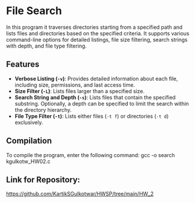 # File Search

In this program it traverses directories starting from a specified path and lists files and directories based on the specified criteria. It supports various command-line options for detailed listings, file size filtering, search strings with depth, and file type filtering.

## Features

- **Verbose Listing (`-v`)**: Provides detailed information about each file, including size, permissions, and last access time.
- **Size Filter (`-L`)**: Lists files larger than a specified size.
- **Search String and Depth (`-s`)**: Lists files that contain the specified substring. Optionally, a depth can be specified to limit the search within the directory hierarchy.
- **File Type Filter (`-t`)**: Lists either files (`-t f`) or directories (`-t d`) exclusively.

## Compilation

To compile the program, enter the following command:
gcc -o search kgulkotw_HW02.c

## Link for Repository: 
 https://github.com/KartikSGulkotwar/HWSP/tree/main/HW_2